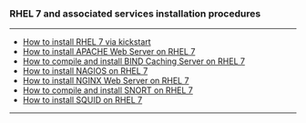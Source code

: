 ### RHEL 7 and associated services installation procedures
- - - -
- [How to install RHEL 7 via kickstart](https://github.com/nomorespice/rhel7-howto/wiki/How-to-install-RHEL-7-via-kickstart)
- [How to install APACHE Web Server on RHEL 7](https://github.com/nomorespice/rhel7-howto/wiki/How-to-install-APACHE-Web-Server-on-RHEL-7)
- [How to compile and install BIND Caching Server on RHEL 7](https://github.com/nomorespice/rhel7-howto/wiki/How-to-compile-and-install-BIND-Caching-Server-on-RHEL-7)
- [How to install NAGIOS on RHEL 7](https://github.com/nomorespice/rhel7-howto/wiki/How-to-install-Nagios-on-RHEL-7)
- [How to install NGINX Web Server on RHEL 7](https://github.com/nomorespice/rhel7-howto/wiki/How-to-install-NGINX-Web-Server-on-RHEL-7)
- [How to compile and install SNORT on RHEL 7](https://github.com/nomorespice/rhel7-howto/wiki/How-to-compile-and-install-SNORT-on-RHEL-7)
- [How to install SQUID on RHEL 7](https://github.com/nomorespice/rhel7-howto/wiki/How-to-install-SQUID-on-RHEL-7)
- - - -
